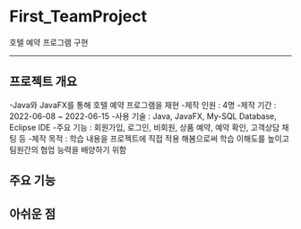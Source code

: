 # First_TeamProject
호텔 예약 프로그램 구현
<hr/>

## 프로젝트 개요
-Java와 JavaFX를 통해 호텔 예약 프로그램을 재현
-제작 인원 : 4명
-제작 기간 : 2022-06-08 ~ 2022-06-15
-사용 기술 : Java, JavaFX, My-SQL Database, Eclipse IDE
-주요 기능 : 회원가입, 로그인, 비회원, 상품 예약, 예약 확인, 고객상담 채팅 등
-제작 목적 : 학습 내용을 프로젝트에 직접 적용 해봄으로써 학습 이해도를 높이고 팀원간의 협업 능력을 배양하기 위함

## 주요 기능

## 아쉬운 점
